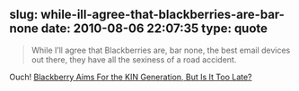 slug: while-ill-agree-that-blackberries-are-bar-none
date: 2010-08-06 22:07:35
type: quote
---

> While I’ll agree that Blackberries are, bar none, the best email devices out there, they have all the sexiness of a road accident.

Ouch! [Blackberry Aims For the KIN Generation, But Is It Too Late?](http://j.mp/9aKZZa)
